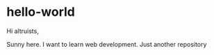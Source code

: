 # hello-world

Hi altruists,

Sunny here. I want to learn web development.
Just another repository 
